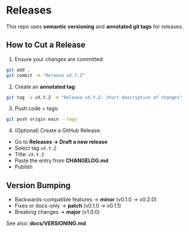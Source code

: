 # Releases

This repo uses **semantic versioning** and **annotated git tags** for releases.

## How to Cut a Release

1. Ensure your changes are committed:
```bash
git add .
git commit -m "Release vX.Y.Z"
```

2. Create an **annotated tag**:
```bash
git tag -a vX.Y.Z -m "Release vX.Y.Z: short description of changes"
```

3. Push code + tags:
```bash
git push origin main --tags
```

4. (Optional) Create a GitHub Release:
- Go to **Releases → Draft a new release**
- Select tag `vX.Y.Z`
- Title: `vX.Y.Z`
- Paste the entry from **CHANGELOG.md**
- Publish

## Version Bumping

- Backwards-compatible features → **minor** (v0.1.0 → v0.2.0)
- Fixes or docs-only → **patch** (v0.1.0 → v0.1.1)
- Breaking changes → **major** (v1.0.0)

See also: **docs/VERSIONING.md**
